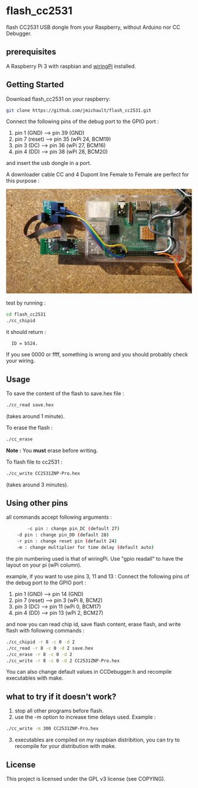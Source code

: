 # flash_cc2531
flash CC2531 USB dongle from your Raspberry, without Arduino nor CC Debugger.

## prerequisites
A Raspberry Pi 3 with raspbian and [wiringPi](http://wiringpi.com/) installed.

## Getting Started

Download flash_cc2531 on your raspberry:
```bash
git clone https://github.com/jmichault/flash_cc2531.git
```
Connect the following pins of the debug port to the GPIO port :
1. pin 1 (GND)	  -->	pin 39 (GND)
2. pin 7 (reset)	-->	pin 35 (wPi 24, BCM19)
3. pin 3 (DC)	  -->	pin 36 (wPi 27, BCM16)
4. pin 4 (DD)	  -->	pin 38 (wPi 28, BCM20)

and insert the usb dongle in a port.

A downloader cable CC and 4 Dupont line Female to Female are perfect for this purpose :

![](https://github.com/jmichault/files/blob/master/Raspberry-CC2531.jpg)

test by running :
```bash
cd flash_cc2531
./cc_chipid
```
it should return :
```
  ID = b524.
```
If you see 0000 or ffff, something is wrong and you should probably check your wiring.

## Usage
To save the content of the flash to save.hex file :
```bash
./cc_read save.hex
```
(takes around 1 minute).

To erase the flash :
```bash
./cc_erase
```
**Note :** You **must** erase before writing.

To flash file to cc2531 :
```bash
./cc_write CC2531ZNP-Pro.hex
```
(takes around 3 minutes).

## Using other pins
all commands accept following arguments :
```bash
        -c pin : change pin_DC (default 27)
	-d pin : change pin_DD (default 28)
	-r pin : change reset pin (default 24)
  	-m : change multiplier for time delay (default auto)
```
the pin numbering used is that of wiringPi. Use "gpio readall" to have the layout on your pi (wPi column).

example, if you want to use pins 3, 11 and 13 : 
Connect the following pins of the debug port to the GPIO port :
1. pin 1 (GND)	  -->	pin 14 (GND)
2. pin 7 (reset)	-->	pin 3 (wPi 8, BCM2)
3. pin 3 (DC)	  -->	pin 11 (wPi 0, BCM17)
4. pin 4 (DD)	  -->	pin 13 (wPi 2, BCM27)

and now you can read chip id, save flash content, erase flash, and write flash with following commands :
```bash
./cc_chipid -r 8 -c 0 -d 2
./cc_read -r 8 -c 0 -d 2 save.hex
./cc_erase -r 8 -c 0 -d 2
./cc_write -r 8 -c 0 -d 2 CC2531ZNP-Pro.hex
```

You can also change default values in CCDebugger.h and recompile executables with make.

## what to try if it doesn't work?
1. stop all other programs before flash.
2. use the -m option to increase time delays used. Example :
```bash
./cc_write -m 300 CC2531ZNP-Pro.hex
```
3. executables are compiled on my raspbian distribition, you can try to recompile for your distribution with make.

## License

This project is licensed under the GPL v3 license (see COPYING).


